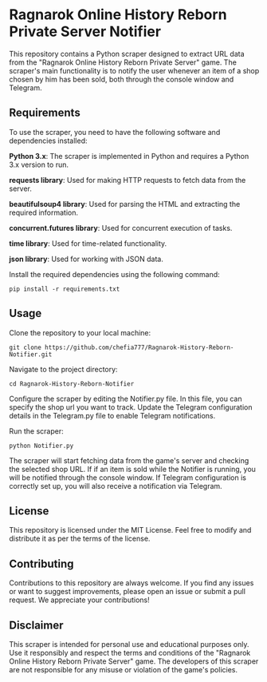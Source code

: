 # **Ragnarok Online History Reborn Private Server Notifier**
This repository contains a Python scraper designed to extract URL data from the "Ragnarok Online History Reborn Private Server" game. The scraper's main functionality is to notify the user whenever an item of a shop chosen by him has been sold, both through the console window and Telegram.

## Requirements
To use the scraper, you need to have the following software and dependencies installed:

**Python 3.x**: The scraper is implemented in Python and requires a Python 3.x version to run.

**requests library**: Used for making HTTP requests to fetch data from the server.

**beautifulsoup4 library**: Used for parsing the HTML and extracting the required information.

**concurrent.futures library**: Used for concurrent execution of tasks.

**time library**: Used for time-related functionality.

**json library**: Used for working with JSON data.

Install the required dependencies using the following command:

```pip install -r requirements.txt```

## Usage

Clone the repository to your local machine:

```git clone https://github.com/chefia777/Ragnarok-History-Reborn-Notifier.git```

Navigate to the project directory:

```cd Ragnarok-History-Reborn-Notifier```

Configure the scraper by editing the Notifier.py file. In this file, you can specify the shop url you want to track. Update the Telegram configuration details in the Telegram.py file to enable Telegram notifications.

Run the scraper:

```python Notifier.py```

The scraper will start fetching data from the game's server and checking the selected shop URL. If if an item is sold while the Notifier is running, you will be notified through the console window. If Telegram configuration is correctly set up, you will also receive a notification via Telegram.

## License
This repository is licensed under the MIT License. Feel free to modify and distribute it as per the terms of the license.

## Contributing
Contributions to this repository are always welcome. If you find any issues or want to suggest improvements, please open an issue or submit a pull request. We appreciate your contributions!

## Disclaimer
This scraper is intended for personal use and educational purposes only. Use it responsibly and respect the terms and conditions of the "Ragnarok Online History Reborn Private Server" game. The developers of this scraper are not responsible for any misuse or violation of the game's policies.
